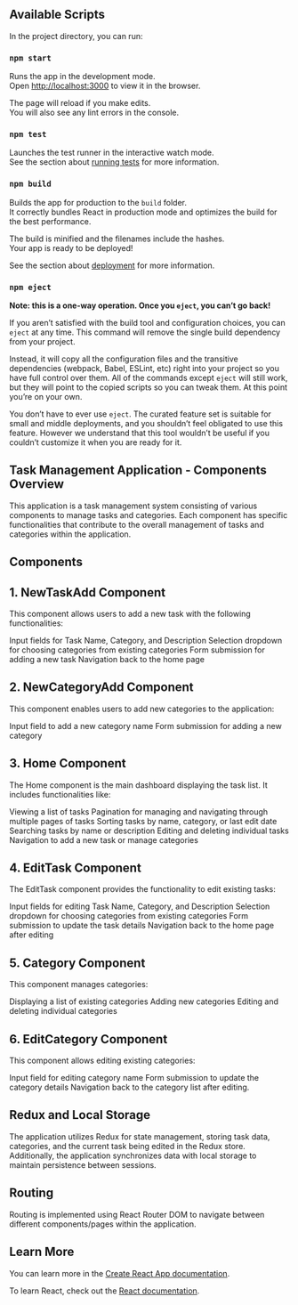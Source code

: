 ## Available Scripts

In the project directory, you can run:

### `npm start`

Runs the app in the development mode.\
Open [http://localhost:3000](http://localhost:3000) to view it in the browser.

The page will reload if you make edits.\
You will also see any lint errors in the console.

### `npm test`

Launches the test runner in the interactive watch mode.\
See the section about [running tests](https://facebook.github.io/create-react-app/docs/running-tests) for more information.

### `npm build`

Builds the app for production to the `build` folder.\
It correctly bundles React in production mode and optimizes the build for the best performance.

The build is minified and the filenames include the hashes.\
Your app is ready to be deployed!

See the section about [deployment](https://facebook.github.io/create-react-app/docs/deployment) for more information.

### `npm eject`

**Note: this is a one-way operation. Once you `eject`, you can’t go back!**

If you aren’t satisfied with the build tool and configuration choices, you can `eject` at any time. This command will remove the single build dependency from your project.

Instead, it will copy all the configuration files and the transitive dependencies (webpack, Babel, ESLint, etc) right into your project so you have full control over them. All of the commands except `eject` will still work, but they will point to the copied scripts so you can tweak them. At this point you’re on your own.

You don’t have to ever use `eject`. The curated feature set is suitable for small and middle deployments, and you shouldn’t feel obligated to use this feature. However we understand that this tool wouldn’t be useful if you couldn’t customize it when you are ready for it.

## Task Management Application - Components Overview

This application is a task management system consisting of various components to manage tasks and categories. Each component has specific functionalities that contribute to the overall management of tasks and categories within the application.
 
## Components
## 1. NewTaskAdd Component

This component allows users to add a new task with the following functionalities:

Input fields for Task Name, Category, and Description
Selection dropdown for choosing categories from existing categories
Form submission for adding a new task
Navigation back to the home page

## 2. NewCategoryAdd Component

This component enables users to add new categories to the application:

Input field to add a new category name
Form submission for adding a new category

## 3. Home Component
The Home component is the main dashboard displaying the task list. It includes functionalities like:

Viewing a list of tasks
Pagination for managing and navigating through multiple pages of tasks
Sorting tasks by name, category, or last edit date
Searching tasks by name or description
Editing and deleting individual tasks
Navigation to add a new task or manage categories

## 4. EditTask Component
The EditTask component provides the functionality to edit existing tasks:

Input fields for editing Task Name, Category, and Description
Selection dropdown for choosing categories from existing categories
Form submission to update the task details
Navigation back to the home page after editing

## 5. Category Component
This component manages categories:

Displaying a list of existing categories
Adding new categories
Editing and deleting individual categories

## 6. EditCategory Component
This component allows editing existing categories:

Input field for editing category name
Form submission to update the category details
Navigation back to the category list after editing.

## Redux and Local Storage
The application utilizes Redux for state management, storing task data, categories, and the current task being edited in the Redux store. Additionally, the application synchronizes data with local storage to maintain persistence between sessions.

## Routing
Routing is implemented using React Router DOM to navigate between different components/pages within the application.

## Learn More

You can learn more in the [Create React App documentation](https://facebook.github.io/create-react-app/docs/getting-started).

To learn React, check out the [React documentation](https://reactjs.org/).
